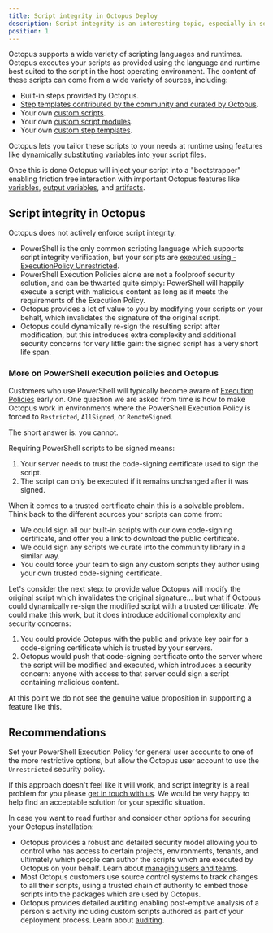 ```yaml
---
title: Script integrity in Octopus Deploy
description: Script integrity is an interesting topic, especially in security sensitive situations. This page describes how scripting works in Octopus Deploy, interaction with PowerShell Execution Policies, and how to make Octopus work in restrictive environments.
position: 1
---
```


Octopus supports a wide variety of scripting languages and runtimes. Octopus executes your scripts as provided using the language and runtime best suited to the script in the host operating environment. The content of these scripts can come from a wide variety of sources, including:

- Built-in steps provided by Octopus.
- [Step templates contributed by the community and curated by Octopus](/docs/projects/community-step-templates.md).
- Your own [custom scripts](/docs/deployments/custom-scripts/index.md).
- Your own [custom script modules](/docs/deployments/custom-scripts/script-modules.md).
- Your own [custom step templates](/docs/projects/custom-step-templates.md).

Octopus lets you tailor these scripts to your needs at runtime using features like [dynamically substituting variables into your script files](/docs/projects/steps/configuration-features/substitute-variables-in-templates.md).

Once this is done Octopus will inject your script into a "bootstrapper" enabling friction free interaction with important Octopus features like [variables](/docs/projects/variables/index.md), [output variables](/docs/projects/variables/output-variables.md), and [artifacts](docs/projects/deployment-process/artifacts.md).

## Script integrity in Octopus

Octopus does not actively enforce script integrity.

- PowerShell is the only common scripting language which supports script integrity verification, but your scripts are [executed using -ExecutionPolicy Unrestricted](https://github.com/OctopusDeploy/Calamari/blob/b23ea09bd17a49fd2b0c9bae588ef1012db4f8c2/source/Calamari.Shared/Integration/Scripting/WindowsPowerShell/PowerShellBootstrapper.cs#L71).
- PowerShell Execution Policies alone are not a foolproof security solution, and can be thwarted quite simply: PowerShell will happily execute a script with malicious content as long as it meets the requirements of the Execution Policy.
- Octopus provides a lot of value to you by modifying your scripts on your behalf, which invalidates the signature of the original script.
- Octopus could dynamically re-sign the resulting script after modification, but this introduces extra complexity and additional security concerns for very little gain: the signed script has a very short life span.

### More on PowerShell execution policies and Octopus

Customers who use PowerShell will typically become aware of [Execution Policies](https://docs.microsoft.com/en-us/powershell/module/microsoft.powershell.core/about/about_execution_policies) early on. One question we are asked from time is how to make Octopus work in environments where the PowerShell Execution Policy is forced to `Restricted`, `AllSigned`, or `RemoteSigned`.

The short answer is: you cannot.

Requiring PowerShell scripts to be signed means:

1. Your server needs to trust the code-signing certificate used to sign the script.
2. The script can only be executed if it remains unchanged after it was signed.

When it comes to a trusted certificate chain this is a solvable problem. Think back to the different sources your scripts can come from:

- We could sign all our built-in scripts with our own code-signing certificate, and offer you a link to download the public certificate.
- We could sign any scripts we curate into the community library in a similar way.
- You could force your team to sign any custom scripts they author using your own trusted code-signing certificate.

Let's consider the next step: to provide value Octopus will modify the original script which invalidates the original signature... but what if Octopus could dynamically re-sign the modified script with a trusted certificate. We could make this work, but it does introduce additional complexity and security concerns:

1. You could provide Octopus with the public and private key pair for a code-signing certificate which is trusted by your servers.
2. Octopus would push that code-signing certificate onto the server where the script will be modified and executed, which introduces a security concern: anyone with access to that server could sign a script containing malicious content.

At this point we do not see the genuine value proposition in supporting a feature like this.

## Recommendations

Set your PowerShell Execution Policy for general user accounts to one of the more restrictive options, but allow the Octopus user account to use the `Unrestricted` security policy.

If this approach doesn't feel like it will work, and script integrity is a real problem for you please [get in touch with us](https://octopus.com/support). We would be very happy to help find an acceptable solution for your specific situation.

In case you want to read further and consider other options for securing your Octopus installation:

- Octopus provides a robust and detailed security model allowing you to control who has access to certain projects, environments, tenants, and ultimately which people can author the scripts which are executed by Octopus on your behalf. Learn about [managing users and teams](/docs/security/users-and-teams/index.md).
- Most Octopus customers use source control systems to track changes to all their scripts, using a trusted chain of authority to embed those scripts into the packages which are used by Octopus.
- Octopus provides detailed auditing enabling post-emptive analysis of a person's activity including custom scripts authored as part of your deployment process. Learn about [auditing](/docs/security/users-and-teams/auditing.md).
